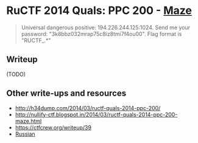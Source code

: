 # RuCTF 2014 Quals: PPC 200 - [Maze](https://github.com/HackerDom/ructf-2014-quals/tree/master/tasks/maze)

> Universal dangerous positive: 194.226.244.125:1024. Send me your password: "3k8bbz032mrap75c8iz8tmi7f4ou00". Flag format is "RUCTF\_.\*" 

## Writeup

(TODO)

## Other write-ups and resources

* <http://h34dump.com/2014/03/ructf-quals-2014-ppc-200/>
* <http://nullify-ctf.blogspot.in/2014/03/ructf-quals-2014-ppc-200-maze.html>
* <https://ctfcrew.org/writeup/39>
* [Russian](http://singularityctf.blogspot.de/2014/03/ructf-quals-2014-writeup-ppc-200-maze.html)

